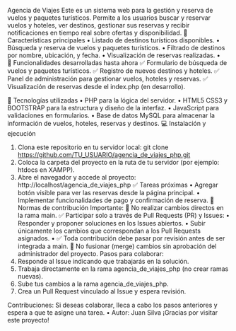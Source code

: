   Agencia de Viajes 
Este es un sistema web para la gestión y reserva de vuelos y paquetes turísticos. Permite a los usuarios buscar y reservar vuelos y hoteles, ver destinos, gestionar sus reservas y recibir notificaciones en tiempo real sobre ofertas y disponibilidad.
📌 Características principales
•	Listado de destinos turísticos disponibles.
•	Búsqueda y reserva de vuelos y paquetes turísticos.
•	Filtrado de destinos por nombre, ubicación, y fecha.
•	Visualización de reservas realizadas.
•	
🚀 Funcionalidades desarrolladas hasta ahora
✅ Formulario de búsqueda de vuelos y paquetes turísticos.
✅ Registro de nuevos destinos y hoteles.
✅ Panel de administración para gestionar vuelos, hoteles y reservas.
✅ Visualización de reservas desde el index.php (en desarrollo).

🔧 Tecnologías utilizadas
•	PHP para la lógica del servidor.
•	HTML5 CSS3 y BOOTSTRAP para la estructura y diseño de la interfaz.
•	JavaScript para validaciones en formularios.
•	Base de datos MySQL para almacenar la información de vuelos, hoteles, reservas y destinos.
💻 Instalación y ejecución
1.	Clona este repositorio en tu servidor local: git clone https://github.com/TU_USUARIO/agencia_de_viajes_php.git
2.	Coloca la carpeta del proyecto en la ruta de tu servidor (por ejemplo: htdocs en XAMPP).
3.	Abre el navegador y accede al proyecto: http://localhost/agencia_de_viajes_php
✅ Tareas próximas
•	Agregar botón visible para ver las reservas desde la página principal.
•	Implementar funcionalidades de pago y confirmación de reserva.
🤝 Normas de contribución
Importante:
🚫 No realizar cambios directos en la rama main.
✅ Participar solo a través de Pull Requests (PR) y Issues:
•	Responder y proponer soluciones en los Issues abiertos.
•	Subir únicamente los cambios que correspondan a los Pull Requests asignados.
•	✅ Toda contribución debe pasar por revisión antes de ser integrada a main.
🛑 No fusionar (merge) cambios sin aprobación del administrador del proyecto.
Pasos para colaborar:
1.	Responde al Issue indicando que trabajarás en la solución.
2.	Trabaja directamente en la rama agencia_de_viajes_php (no crear ramas nuevas).
3.	Sube tus cambios a la rama agencia_de_viajes_php.
4.	Crea un Pull Request vinculado al Issue y espera revisión.
   
Contribuciones: 
Si deseas colaborar, lleca a cabo los pasos anteriores y espera a que te asigne una tarea. 
•	Autor: Juan Silva
¡Gracias por visitar este proyecto!

